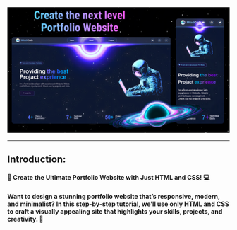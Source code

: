 
<a href="https://youtu.be/dtBp4dob4pE?si=64FSELoptlb62IYT" target="_blank">
  <img src="./images/thum galaxy.png" alt="Thumbnail"/>
</a>


---
## Introduction: 

#### 🎥 Create the Ultimate Portfolio Website with Just HTML and CSS! 💻

#### Want to design a stunning portfolio website that’s responsive, modern, and minimalist? In this step-by-step tutorial, we’ll use only HTML and CSS to craft a visually appealing site that highlights your skills, projects, and creativity. 🌟


